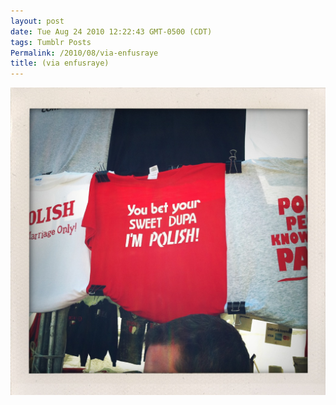 ```yaml
---
layout: post
date: Tue Aug 24 2010 12:22:43 GMT-0500 (CDT)
tags: Tumblr Posts
Permalink: /2010/08/via-enfusraye
title: (via enfusraye)
---
```


![](/public/assets/tumblr/tumblr_l78ao9VeQz1qava52o1_1280.jpg)
